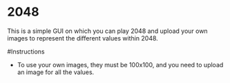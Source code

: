 # 2048
This is a simple GUI on which you can play 2048 and upload your own images to represent the different values within 2048.

#Instructions
- To use your own images, they must be 100x100, and you need to upload an image for all the values.
